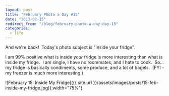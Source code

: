 ```yaml
---
layout: post
title: "February Photo a Day #15"
date: "2013-02-15"
redirect_from: "/blog/february-photo-a-day-day-15"
categories:
  - life
---
```


And we're back!  Today's photo subject is "inside your fridge".

I am 99% positive what is inside _your_ fridge is more interesting than what is inside my fridge.  I am single, I have no roommates, and I hate to cook.  So... my fridge is basically condiments, some produce, and a lot of bagels.  (FYI - my freezer is much more interesting.)

![February 15: Inside My Fridge]({{ site.url }}/assets/images/posts/15-feb-inside-my-fridge.jpg){:width="75%"}
